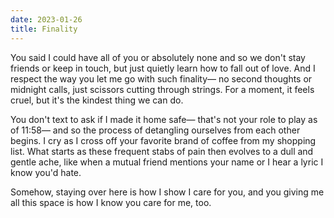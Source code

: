 ```yaml
---
date: 2023-01-26
title: Finality
---
```


You said I could have all of you
or absolutely none
and so
we don't stay friends
or keep in touch,
but just quietly learn how to fall out of love.
And I respect the way you let me go with such
finality&mdash;
no second thoughts
or midnight calls,
just scissors cutting through strings.
For a moment, it feels cruel,
but it's the kindest thing we can do.

You don't text to ask if I made it home safe&mdash;
that's not your role to play as of 11:58&mdash;
and so the process of detangling ourselves from each other
begins.
I cry as I cross off your favorite brand of coffee
from my shopping list.
What starts as these frequent stabs of pain
then evolves to a dull and gentle ache,
like when a mutual friend mentions your name
or I hear a lyric I know you'd hate.

Somehow, staying over here is how I show
I care for you,
and you giving me all this space is how
I know
you care for me, too.
